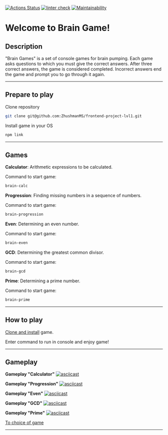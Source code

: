 [![Actions Status](https://github.com/ZhushmanMS/frontend-project-lvl1/workflows/hexlet-check/badge.svg)](https://github.com/ZhushmanMS/frontend-project-lvl1/actions)
[![linter check](https://github.com/ZhushmanMS/frontend-project-lvl1/actions/workflows/linter-check.yml/badge.svg)](https://github.com/ZhushmanMS/frontend-project-lvl1/actions/workflows/linter-check.yml)
[![Maintainability](https://api.codeclimate.com/v1/badges/e8c6683c98158ab4c0b5/maintainability)](https://codeclimate.com/github/ZhushmanMS/frontend-project-lvl1/maintainability)

# Welcome to Brain Game!



## Description

"Brain Games" is a set of console games for brain pumping. Each game asks questions to which you must give the correct answers. After three correct answers, the game is considered completed. Incorrect answers end the game and prompt you to go through it again.
____



## Prepare to play

Clone repository
```sh
git clone git@github.com:ZhushmanMS/frontend-project-lvl1.git
```

Install game in your OS
```sh
npm link
```
____



## Games

**Calculator**: Arithmetic expressions to be calculated.

Сommand to start game:
```sh
brain-calc
```
**Progression**: Finding missing numbers in a sequence of numbers.

Сommand to start game:
```sh
brain-progression
```
**Even**: Determining an even number.

Сommand to start game:
```sh
brain-even
```
**GCD**: Determining the greatest common divisor.

Сommand to start game:
```sh
brain-gcd
```
**Prime**: Determining a prime number.

Сommand to start game:
```sh
brain-prime
```
____



## How to play

[Clone and install](https://github.com/ZhushmanMS/frontend-project-lvl1#prepare-to-play) game.

Enter command to run in console and enjoy game!
____



## Gameplay


**Gameplay "Calculator"**
[![asciicast](https://asciinema.org/a/4lH5GUfQANPbqL7XUhQmGwmW7.png)](https://asciinema.org/a/4lH5GUfQANPbqL7XUhQmGwmW7)


**Gameplay "Progression"**
[![asciicast](https://asciinema.org/a/3pFurat868v9tAx4W3FlOQiL7.png)](https://asciinema.org/a/3pFurat868v9tAx4W3FlOQiL7)


**Gameplay "Even"**
[![asciicast](https://asciinema.org/a/82ltZNC58AGOXOrpEKsnHmWoH.png)](https://asciinema.org/a/82ltZNC58AGOXOrpEKsnHmWoH)


**Gameplay "GCD"**
[![asciicast](https://asciinema.org/a/7eDfxd3wRPn0eQADMQVTM2G49.png)](https://asciinema.org/a/7eDfxd3wRPn0eQADMQVTM2G49)


**Gameplay "Prime"**
[![asciicast](https://asciinema.org/a/ZVjvzruYFHcqCw7n34VwaNYX9.png)](https://asciinema.org/a/ZVjvzruYFHcqCw7n34VwaNYX9)

[To choice of game](https://github.com/ZhushmanMS/frontend-project-lvl1#games)
____
